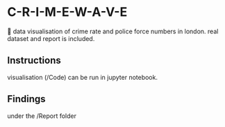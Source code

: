 # C-R-I-M-E-W-A-V-E
:police_car: data visualisation of crime rate and police force numbers in london. real dataset and report is included. 

## Instructions

visualisation (/Code) can be run in jupyter notebook.

## Findings

under the /Report folder